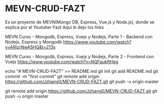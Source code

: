 # MEVN-CRUD-FAZT

Es un proyecto de MEVN(Mongo DB, Express, Vue.js y Node.js), donde se explica por el Youtuber Fazt 
Aquí le dejo los links

MEVN Curso - Mongodb, Express, Vuejs y Nodejs, Parte 1 - Backend con Nodejs, Express y Mongodb
https://www.youtube.com/watch?v=ARIzrNwA5HQ&t=213s

MEVN Curso - Mongodb, Express, Vuejs y Nodejs, Parte 2 - Frontend con Vuejs
https://www.youtube.com/watch?v=NQFaukftHpg

echo "# MEVN-CRUD-FAZT" >> README.md
git init
git add README.md
git commit -m "first commit"
git remote add origin https://github.com/Jzhang0/MEVN-CRUD-FAZT.git
git push -u origin master

git remote add origin https://github.com/Jzhang0/MEVN-CRUD-FAZT.git
git push -u origin master
